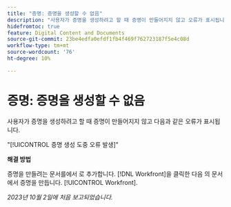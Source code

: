 ```yaml
---
title: "증명: 증명을 생성할 수 없음"
description: "사용자가 증명을 생성하려고 할 때 증명이 만들어지지 않고 오류가 표시됩니다."
hidefromtoc: true
feature: Digital Content and Documents
source-git-commit: 23be4edfa0efdf1fb4f469f762723187f5e4c08d
workflow-type: tm+mt
source-wordcount: '76'
ht-degree: 10%

---
```



# 증명: 증명을 생성할 수 없음

사용자가 증명을 생성하려고 할 때 증명이 만들어지지 않고 다음과 같은 오류가 표시됩니다.

&quot;[!UICONTROL 증명 생성 도중 오류 발생]&quot;

**해결 방법**

증명을 만들려는 문서를에서 로 추가합니다. [!DNL Workfront]을 클릭한 다음 의 문서에서 증명을 만듭니다. [!UICONTROL Workfront].

_2023년 10월 2일에 처음 보고되었습니다._
